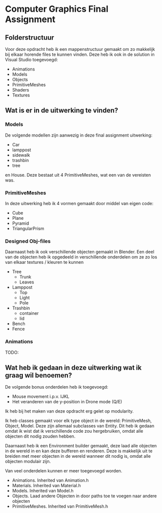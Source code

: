 # Computer Graphics Final Assignment

## Folderstructuur
Voor deze opdracht heb ik een mappenstructuur gemaakt om zo makkelijk bij elkaar horende files te kunnen vinden. Deze heb ik ook in de solution in Visual Studio toegevoegd:
- Animations
- Models
- Objects
- PrimitiveMeshes
- Shaders
- Textures

## Wat is er in de uitwerking te vinden?

### Models
De volgende modellen zijn aanwezig in deze final assignment uitwerking:

- Car
- lamppost
- sidewalk
- trashbin
- tree

en House. Deze bestaat uit 4 PrimitiveMeshes, wat een van de vereisten was.
### PrimitiveMeshes
In deze uitwerking heb ik 4 vormen gemaakt door middel van eigen code:
- Cube
- Plane
- Pyramid
- TriangularPrism
### Designed Obj-files
Daarnaast heb ik ook verschillende objecten gemaakt in Blender. Een deel van de objecten heb ik opgedeeld in verschillende onderdelen om ze zo los van elkaar textures / kleuren te kunnen
- Tree
    - Trunk
    - Leaves
- Lamppost
    - Top
    - Light
    - Pole
- Trashbin
    - container
    - lid
- Bench
- Fence

### Animations
TODO:

## Wat heb ik gedaan in deze uitwerking wat ik graag wil benoemen?

De volgende bonus onderdelen heb ik toegevoegd:
- Mouse movement i.p.v. IJKL
- Het veranderen van de y-position in Drone mode (Q/E)

Ik heb bij het maken van deze opdracht erg gelet op modularity. 

Ik heb classes gemaakt voor elk type object in de wereld: PrimitiveMesh, Object, Model. Deze zijn allemaal subclasses van Entity. Dit heb ik gedaan omdat ik wist dat ik verschillende code zou hergebruiken, omdat alle objecten dit nodig zouden hebben.

Daarnaast heb ik een Environment builder gemaakt, deze laad alle objecten in de wereld in en kan deze bufferen en renderen. Deze is makkelijk uit te breiden met meer objecten in de wereld wanneer dit nodig is, omdat alle objecten modulair zijn.

Van veel onderdelen kunnen er meer toegevoegd worden.
- Animations. Inherited van Animation.h
- Materials. Inherited van Material.h
- Models. Inherited van Model.h
- Objects. Laad andere Objecten in door  paths toe te voegen naar andere objecten
- PrimitiveMeshes. Inherited van PrimitiveMesh.h






